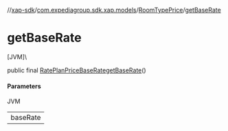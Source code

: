 //[xap-sdk](../../../index.md)/[com.expediagroup.sdk.xap.models](../index.md)/[RoomTypePrice](index.md)/[getBaseRate](get-base-rate.md)

# getBaseRate

[JVM]\

public final [RatePlanPriceBaseRate](../-rate-plan-price-base-rate/index.md)[getBaseRate](get-base-rate.md)()

#### Parameters

JVM

| |
|---|
| baseRate |

